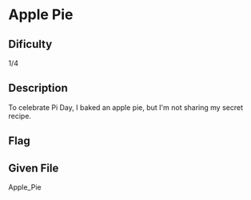 # Apple Pie

## Dificulty
1/4

## Description
To celebrate Pi Day, I baked an apple pie, but I'm not sharing my secret recipe.

## Flag

## Given File
Apple_Pie